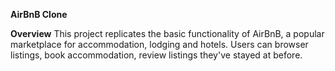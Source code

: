 **AirBnB Clone**

**Overview**
This project replicates the basic functionality of AirBnB, a popular marketplace for accommodation, lodging and hotels. Users can browser listings, book accommodation, review listings they've stayed at before.

